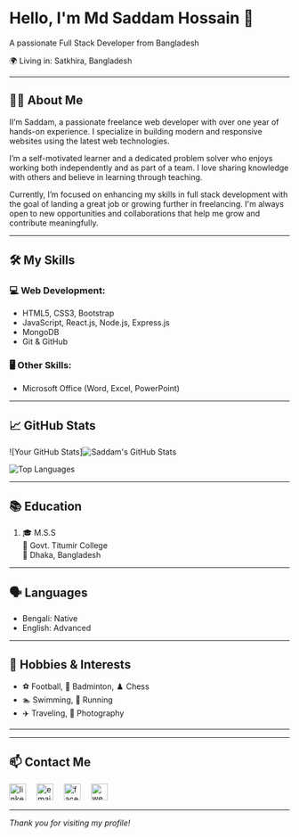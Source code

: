 # Hello, I'm Md Saddam Hossain 👋

A passionate Full Stack Developer from Bangladesh

🌍 Living in: Satkhira, Bangladesh

---

## 🧑‍💻 About Me

II’m Saddam, a passionate freelance web developer with over one year of hands-on experience. I specialize in building modern and responsive websites using the latest web technologies.

I’m a self-motivated learner and a dedicated problem solver who enjoys working both independently and as part of a team. I love sharing knowledge with others and believe in learning through teaching.

Currently, I’m focused on enhancing my skills in full stack development with the goal of landing a great job or growing further in freelancing. I'm always open to new opportunities and collaborations that help me grow and contribute meaningfully.

---

## 🛠️ My Skills

### 💻 Web Development:

- HTML5, CSS3, Bootstrap
- JavaScript, React.js, Node.js, Express.js
- MongoDB
- Git & GitHub

### 🖥️ Other Skills:

- Microsoft Office (Word, Excel, PowerPoint)

---

## 📈 GitHub Stats

![Your GitHub Stats]![Saddam's GitHub Stats](https://github-readme-stats.vercel.app/api?username=Saddam2508&show_icons=true&theme=radical)

![Top Languages](https://github-readme-stats.vercel.app/api/top-langs/?username=Saddam2508&layout=compact&theme=radical)

---

## 📚 Education

1. 🎓 M.S.S  
   🏫 Govt. Titumir College  
   📍 Dhaka, Bangladesh

---

## 🗣️ Languages

- Bengali: Native
- English: Advanced

---

## 🎯 Hobbies & Interests

- ⚽ Football, 🏸 Badminton, ♟️ Chess
- 🏊 Swimming, 🏃 Running
- ✈️ Traveling, 📸 Photography

---

<!-- ## 🏆 Honors & Awards

- [Your Award 1]
- [Your Award 2]
- [Your Award 3] -->

---

## 📫 Contact Me

<p align="left">
  <a href="https://www.linkedin.com/in/md-saddam-hossain-1b0743226/"><img src="https://cdn-icons-png.flaticon.com/512/174/174857.png" alt="linkedin" height="30" width="30" style="margin-right:15px;" /></a>
  <a href="eyarinsultana@gmail.com"><img src="https://cdn-icons-png.flaticon.com/512/732/732200.png" alt="email" height="30" width="30" style="margin-right:15px;" /></a>
  <a href="https://web.facebook.com/profile.php?id=61557623940771"><img src="https://cdn-icons-png.flaticon.com/512/733/733547.png" alt="facebook" height="30" width="30" style="margin-right:15px;" /></a>
  <a href="#"><img src="https://cdn-icons-png.flaticon.com/512/841/841364.png" alt="website" height="30" width="30" /></a>
</p>

---

_Thank you for visiting my profile!_
